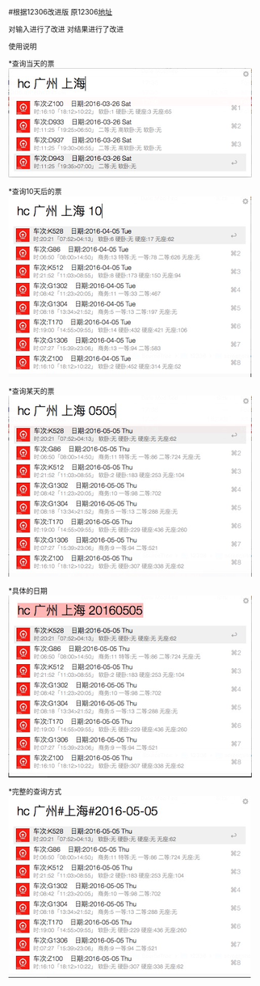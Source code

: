 #根据12306改进版
原12306[地址](http://bbs.feng.com/forum.php?mod=viewthread&tid=9136529)

对输入进行了改进
对结果进行了改进

使用说明

*查询当天的票
![查询当天的票](https://raw.githubusercontent.com/binai/12306/master/screenshot/1.jpg)

*查询10天后的票
![查询10天后的票](https://raw.githubusercontent.com/binai/12306/master/screenshot/0.jpg)

*查询某天的票
![查询查询某天](https://raw.githubusercontent.com/binai/12306/master/screenshot/2.jpg)

*具体的日期
![查询](https://raw.githubusercontent.com/binai/12306/master/screenshot/3.jpg)

*完整的查询方式
![查询](https://raw.githubusercontent.com/binai/12306/master/screenshot/4.jpg)